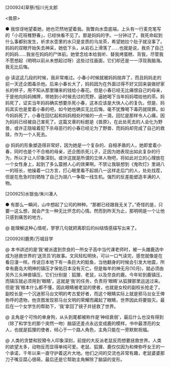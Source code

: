 [200924]草祭/恒川光太郎

<兽原>

● 我惊讶地望着她，她也茫然地望着我。我瞥向水壶底端，上头有一行麦克笔写的「小花班稚野春」，已经快看不见了。那是妈妈的字。一分钟过了。我死命起到什么事都别发生，祈求水壶里的水只是变质的乌龙茶，希望她拉个肚子就没事了。妈妈的双眼开始失去神采，她低下头，从岩石上滑落了……也就是说，我杀了自己的妈妈……我坐在妈妈的尸体前。她曾念绘本给我听、替我烤蛋糕、背我，尽管我不愿想起（明明以前从未想起过呀）这些过往画面，它们却还是一一浮现我脑海。我无比后悔。

@ 读这这几段的时候，我非常难过。小春小时候就被妈妈抛弃了，而且妈妈走的前一天还企图毒杀他。后来小春长大了，妈妈因为在外面过得不好又回来装做好家长的样子，用不知从那里赚来的钱给小春花。但是小春已经无比痛恨自己的母亲，于是他向妈妈摊牌，带她到小时候去过的荒野，逼她喝下当年妈妈喂给他的茶。妈妈死了，证实当年妈妈确实想要杀死小春，这本应该是大快人心的复仇，但是、妈妈其实也是爱着小春的吧，如今她也确实无比后悔，毫不犹豫喝下毒药就赎罪。如今妈妈死了，小春在回忆起和妈妈相处时候的一点一滴，回忆是那样令人心痛，因为妈妈已经被自己害死了。这篇文章的标题是《兽原》，在此处死去的人会化为野兽，或许正隐喻着犯下杀母恶行的小春已经沦为了野兽、而妈妈却完成了自己的救赎，作为一个人死去。

@ 妈妈的形象塑造得非常好，因为她是一个复杂的、自相矛盾的人，她即爱着小春，同时也是个不合格的母亲，还企图杀死儿子，正因为她表现出如此复杂的行为，所以才让人印象深刻。或许这就是所谓的立体人物吧，将如此对立的心理放在一个女性身上，起到了多么震撼人心的效果啊。不禁让我联想到《鬼吹灯》里胡八一的班长，他操着一口方言，打心眼里看不起胡八一这样走后门的人，处处找茬，但是在危急时刻牺牲了自己为胡八一争取一线生机。强烈的反差能塑造丰满的人物。



[200925]水银虫/朱川凑人

● 有那么一瞬间，山中想起了公司的种种。“那都已经跟我无关了。”奇怪的是，只要一这么想，就会产生一种无比怀念的心情。然而到昨天为止，那明明是一个让他只感到痛苦的地方。

@ 能理解这种心情呢，寥寥几句就把离职后的纠结情感描写出来了。 



[200926]鹿男/万城目学

@ 本书讲述的是‘我’被派遣到奈良的一所女子高中当代课老师时，被一头雌鹿选中成为拯救世界的‘送货员’的故事。文风轻松明快，可以一口气读完，感觉就像是在看日漫一样。传说日本地下有一条巨大的鲶鱼，当他翻身的时候会引发大地震，所幸有鹿岛大明神的镇压才保佑日本没有灭亡。但是每年的神无月(10月)，就必须由另外三头神兽镇压，它们分别是：狐狸、老鼠，以及奈良的鹿。今年轮到鹿镇压，而镇压就必须用到‘眼睛’，这就是‘我’的任务，负责将‘眼睛’从狐狸那里运送过来。但是‘我’根本什么都不懂，因此眼睛被老鼠的使者，也就是女校的副校长抢走了。副校长是一个沉迷邪马台文明的考古爱好者，而这个眼睛实际上就是邪马台女王俾弥呼的遗物，他贪图发现邪马台文明的荣耀而藏起了眼睛，世界因此将要毁灭。最后在一个女学生的帮助下，‘我’拿回了镜子并拯救了世界。

@ 主角是个可怜的单身狗，从头到尾都被称作是‘神经衰弱’，最后什么也没有得到（除了和学生的那个突然一吻）脑袋还差点永远变成鹿的模样。书中最漂亮的女人，也就是狐狸的使者，倾心于一个路人角色，主角只能在一旁默默祝福。

@ 人类的贪婪和狡猾令人印象深刻，前提的大反派老鼠反而想要拯救世界。人类的欲望太多，动物反而显得单纯可爱。老鼠、狐狸、鹿仅仅因为和俾弥呼女王的一个承诺，千年以来一直守护着这片大地。他们之间的交流也非常有趣，老鼠婆婆那刀子嘴豆腐心很萌，最后还是它帮助主角解除了脑袋的变形。

